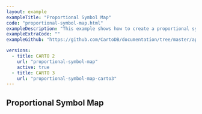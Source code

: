 ```yaml
---
layout: example
exampleTitle: "Proportional Symbol Map"
code: "proportional-symbol-map.html"
exampleDescription: "This example shows how to create a proportional symbol map with different colors applied to features depending on categorical data. Based on <a href='https://carto.com/blog/proportional-symbol-maps/' target='_blank'>this blogpost</a>."
exampleExtraCode: ""
exampleGithub: "https://github.com/CartoDB/documentation/tree/master/app/content/deck-gl/examples/styling/proportional-symbol-map.html"

versions:
  - title: CARTO 2
    url: "proportional-symbol-map"
    active: true
  - title: CARTO 3
    url: "proportional-symbol-map-carto3"
---
```

## Proportional Symbol Map